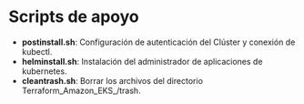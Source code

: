 # Scripts de apoyo

- **postinstall.sh**: Configuración de autenticación del Clúster  y conexión de kubectl.
- **helminstall.sh**: Instalación del administrador de aplicaciones de kubernetes.
- **cleantrash.sh**: Borrar los archivos del directorio Terraform_Amazon_EKS_/trash.